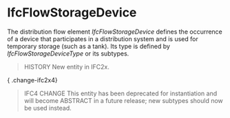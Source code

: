 # IfcFlowStorageDevice

The distribution flow element _IfcFlowStorageDevice_ defines the occurrence of a device that participates in a distribution system and is used for temporary storage (such as a tank). Its type is defined by _IfcFlowStorageDeviceType_ or its subtypes.

> HISTORY  New entity in IFC2x.

{ .change-ifc2x4}
> IFC4 CHANGE  This entity has been deprecated for instantiation and will become ABSTRACT in a future release; new subtypes should now be used instead.
